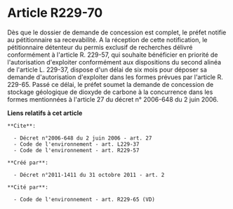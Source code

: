 # Article R229-70

Dès que le dossier de demande de concession est complet, le préfet notifie au pétitionnaire sa recevabilité. A la réception
de cette notification, le pétitionnaire détenteur du permis exclusif de recherches délivré conformément à l'article R.
229-57, qui souhaite bénéficier en priorité de l'autorisation d'exploiter conformément aux dispositions du second alinéa de
l'article L. 229-37, dispose d'un délai de six mois pour déposer sa demande d'autorisation d'exploiter dans les formes
prévues par l'article R. 229-65. Passé ce délai, le préfet soumet la demande de concession de stockage géologique de dioxyde
de carbone à la concurrence dans les formes mentionnées à l'article 27 du décret n° 2006-648 du 2 juin 2006.

**Liens relatifs à cet article**

	**Cite**:

	  - Décret n°2006-648 du 2 juin 2006 - art. 27
	  - Code de l'environnement - art. L229-37
	  - Code de l'environnement - art. R229-57

	**Créé par**:

	  - Décret n°2011-1411 du 31 octobre 2011 - art. 2

	**Cité par**:

	  - Code de l'environnement - art. R229-65 (VD)
